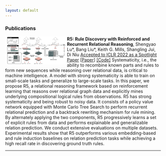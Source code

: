 ```yaml
---
layout: default
---
```


### Publications
<img align="left" src="https://github.com/sluxsr/sluxsr.github.io/blob/master/pics/r5_overview.png" width="200">

**R5: Rule Discovery with Reinforced and Recurrent Relational Reasoning**, Shengyao Lu*, Bang Liu*, Keith G. Mills, Shangling Jui, Di Niu 
[Accepted to ICLR 2022 as a Spotlight Paper](https://openreview.net/forum?id=2eXhNpHeW6E)
[[Paper](https://arxiv.org/abs/2205.06454)] [[Code]](https://github.com/sluxsr/r5_graph_reasoning)
Systematicity, i.e., the ability to recombine known parts and rules to form new sequences while reasoning over relational data, is critical to machine intelligence. A model with strong systematicity is able to train on small-scale tasks and generalize to large-scale tasks. In this paper, we propose R5, a relational reasoning framework based on reinforcement learning that reasons over relational graph data and explicitly mines underlying compositional logical rules from observations. R5 has strong systematicity and being robust to noisy data. It consists of a policy value network equipped with Monte Carlo Tree Search to perform recurrent relational prediction and a backtrack rewriting mechanism for rule mining. By alternately applying the two components, R5 progressively learns a set of explicit rules from data and performs explainable and generalizable relation prediction. We conduct extensive evaluations on multiple datasets. Experimental results show that R5 outperforms various embedding-based and rule induction baselines on relation prediction tasks while achieving a high recall rate in discovering ground truth rules. 

- - -

